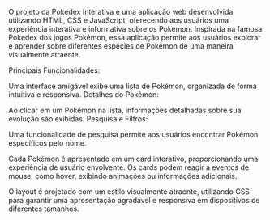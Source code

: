 O projeto da Pokedex Interativa é uma aplicação web desenvolvida utilizando HTML, CSS e JavaScript, oferecendo aos usuários uma experiência interativa e informativa sobre os Pokémon. Inspirada na famosa Pokedex dos jogos Pokémon, essa aplicação permite aos usuários explorar e aprender sobre diferentes espécies de Pokémon de uma maneira visualmente atraente.

Principais Funcionalidades:

Uma interface amigável exibe uma lista de Pokémon, organizada de forma intuitiva e responsiva.
Detalhes do Pokémon:

Ao clicar em um Pokémon na lista, informações detalhadas sobre sua evolução são exibidas.
Pesquisa e Filtros:

Uma funcionalidade de pesquisa permite aos usuários encontrar Pokémon específicos pelo nome. 

Cada Pokémon é apresentado em um card interativo, proporcionando uma experiência de usuário envolvente. Os cards podem reagir a eventos de mouse, como hover, exibindo animações ou informações adicionais.

O layout é projetado com um estilo visualmente atraente, utilizando CSS para garantir uma apresentação agradável e responsiva em dispositivos de diferentes tamanhos.
